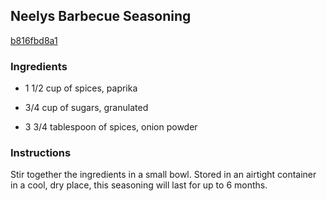 ## Neelys Barbecue Seasoning

[b816fbd8a1](http://www.cookstr.com/recipes/neelyrsquos-barbecue-seasoning)

### Ingredients

 - 1 1/2 cup of spices, paprika

 - 3/4 cup of sugars, granulated

 - 3 3/4 tablespoon of spices, onion powder

### Instructions

Stir together the ingredients in a small bowl. Stored in an airtight container in a cool, dry place, this seasoning will last for up to 6 months.